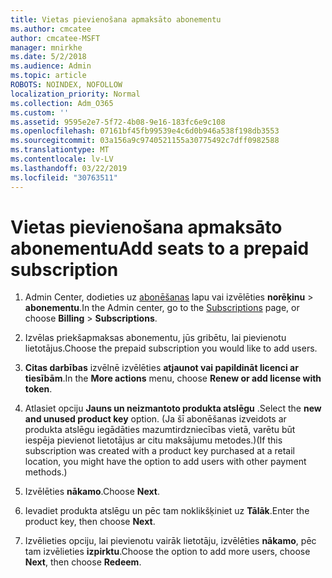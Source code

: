 ```yaml
---
title: Vietas pievienošana apmaksāto abonementu
ms.author: cmcatee
author: cmcatee-MSFT
manager: mnirkhe
ms.date: 5/2/2018
ms.audience: Admin
ms.topic: article
ROBOTS: NOINDEX, NOFOLLOW
localization_priority: Normal
ms.collection: Adm_O365
ms.custom: ''
ms.assetid: 9595e2e7-5f72-4b08-9e16-183fc6e9c108
ms.openlocfilehash: 07161bf45fb99539e4c6d0b946a538f198db3553
ms.sourcegitcommit: 03a156a9c9740521155a30775492c7dff0982588
ms.translationtype: MT
ms.contentlocale: lv-LV
ms.lasthandoff: 03/22/2019
ms.locfileid: "30763511"
---
```

# <a name="add-seats-to-a-prepaid-subscription"></a><span data-ttu-id="b0c45-102">Vietas pievienošana apmaksāto abonementu</span><span class="sxs-lookup"><span data-stu-id="b0c45-102">Add seats to a prepaid subscription</span></span>

1. <span data-ttu-id="b0c45-103">Admin Center, dodieties uz [abonēšanas](https://go.microsoft.com/fwlink/p/?linkid=842054) lapu vai izvēlēties **norēķinu** \> **abonementu**.</span><span class="sxs-lookup"><span data-stu-id="b0c45-103">In the Admin center, go to the [Subscriptions](https://go.microsoft.com/fwlink/p/?linkid=842054) page, or choose **Billing** \> **Subscriptions**.</span></span>
    
2. <span data-ttu-id="b0c45-104">Izvēlas priekšapmaksas abonementu, jūs gribētu, lai pievienotu lietotājus.</span><span class="sxs-lookup"><span data-stu-id="b0c45-104">Choose the prepaid subscription you would like to add users.</span></span>
    
3. <span data-ttu-id="b0c45-105">**Citas darbības** izvēlnē izvēlēties **atjaunot vai papildināt licenci ar tiesībām**.</span><span class="sxs-lookup"><span data-stu-id="b0c45-105">In the **More actions** menu, choose **Renew or add license with token**.</span></span>
    
4. <span data-ttu-id="b0c45-106">Atlasiet opciju **Jauns un neizmantoto produkta atslēgu** .</span><span class="sxs-lookup"><span data-stu-id="b0c45-106">Select the **new and unused product key** option.</span></span> <span data-ttu-id="b0c45-107">(Ja šī abonēšanas izveidots ar produkta atslēgu iegādāties mazumtirdzniecības vietā, varētu būt iespēja pievienot lietotājus ar citu maksājumu metodes.)</span><span class="sxs-lookup"><span data-stu-id="b0c45-107">(If this subscription was created with a product key purchased at a retail location, you might have the option to add users with other payment methods.)</span></span> 
    
5. <span data-ttu-id="b0c45-108">Izvēlēties **nākamo**.</span><span class="sxs-lookup"><span data-stu-id="b0c45-108">Choose **Next**.</span></span>
    
6. <span data-ttu-id="b0c45-109">Ievadiet produkta atslēgu un pēc tam noklikšķiniet uz **Tālāk**.</span><span class="sxs-lookup"><span data-stu-id="b0c45-109">Enter the product key, then choose **Next**.</span></span>
    
7. <span data-ttu-id="b0c45-110">Izvēlieties opciju, lai pievienotu vairāk lietotāju, izvēlēties **nākamo**, pēc tam izvēlieties **izpirktu**.</span><span class="sxs-lookup"><span data-stu-id="b0c45-110">Choose the option to add more users, choose **Next**, then choose **Redeem**.</span></span>
    

